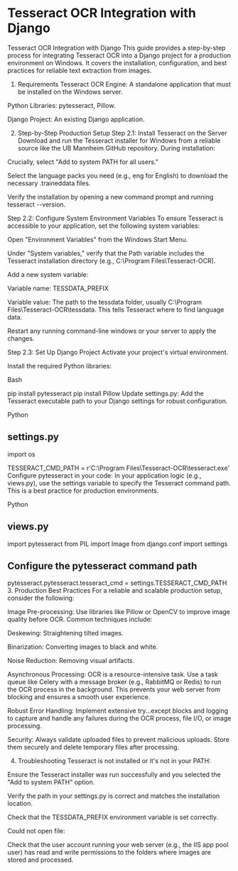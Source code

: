 # Tesseract OCR Integration with Django 
Tesseract OCR Integration with Django
This guide provides a step-by-step process for integrating Tesseract OCR into a Django project for a production environment on Windows. It covers the installation, configuration, and best practices for reliable text extraction from images.

1. Requirements
Tesseract OCR Engine: A standalone application that must be installed on the Windows server.

Python Libraries: pytesseract, Pillow.

Django Project: An existing Django application.

2. Step-by-Step Production Setup
Step 2.1: Install Tesseract on the Server
Download and run the Tesseract installer for Windows from a reliable source like the UB Mannheim GitHub repository. During installation:

Crucially, select "Add to system PATH for all users."

Select the language packs you need (e.g., eng for English) to download the necessary .traineddata files.

Verify the installation by opening a new command prompt and running tesseract --version.

Step 2.2: Configure System Environment Variables
To ensure Tesseract is accessible to your application, set the following system variables:

Open "Environment Variables" from the Windows Start Menu.

Under "System variables," verify that the Path variable includes the Tesseract installation directory (e.g., C:\Program Files\Tesseract-OCR).

Add a new system variable:

Variable name: TESSDATA_PREFIX

Variable value: The path to the tessdata folder, usually C:\Program Files\Tesseract-OCR\tessdata. This tells Tesseract where to find language data.

Restart any running command-line windows or your server to apply the changes.

Step 2.3: Set Up Django Project
Activate your project's virtual environment.

Install the required Python libraries:

Bash

pip install pytesseract
pip install Pillow
Update settings.py: Add the Tesseract executable path to your Django settings for robust configuration.

Python

## settings.py
import os

TESSERACT_CMD_PATH = r'C:\Program Files\Tesseract-OCR\tesseract.exe'
Configure pytesseract in your code: In your application logic (e.g., views.py), use the settings variable to specify the Tesseract command path. This is a best practice for production environments.

Python

## views.py
import pytesseract
from PIL import Image
from django.conf import settings

## Configure the pytesseract command path
pytesseract.pytesseract.tesseract_cmd = settings.TESSERACT_CMD_PATH
3. Production Best Practices
For a reliable and scalable production setup, consider the following:

Image Pre-processing: Use libraries like Pillow or OpenCV to improve image quality before OCR. Common techniques include:

Deskewing: Straightening tilted images.

Binarization: Converting images to black and white.

Noise Reduction: Removing visual artifacts.

Asynchronous Processing: OCR is a resource-intensive task. Use a task queue like Celery with a message broker (e.g., RabbitMQ or Redis) to run the OCR process in the background. This prevents your web server from blocking and ensures a smooth user experience.

Robust Error Handling: Implement extensive try...except blocks and logging to capture and handle any failures during the OCR process, file I/O, or image processing.

Security: Always validate uploaded files to prevent malicious uploads. Store them securely and delete temporary files after processing.

4. Troubleshooting
Tesseract is not installed or it's not in your PATH:

Ensure the Tesseract installer was run successfully and you selected the "Add to system PATH" option.

Verify the path in your settings.py is correct and matches the installation location.

Check that the TESSDATA_PREFIX environment variable is set correctly.

Could not open file:

Check that the user account running your web server (e.g., the IIS app pool user) has read and write permissions to the folders where images are stored and processed.







